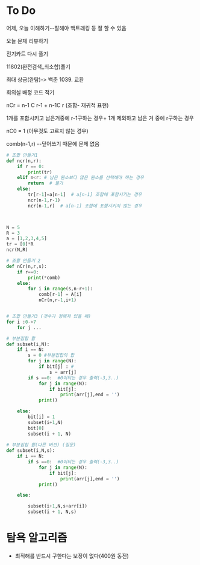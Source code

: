 # To Do

어제, 오늘 이해하기--잘해야 백트래킹 등 잘 할 수 있음

오늘 문제 리뷰하기

전기카트 다시 풀기

11802(완전검색_최소합)풀기

최대 상금(완탐)-> 백준 1039. 교환

회의실 배정 코드 적기

nCr = n-1 C r-1 + n-1C r (조합- 재귀적 표현)

1개를 포함시키고 남은거중에 r-1구하는 경우+ 1개 제외하고 남은 거 중에 r구하는 경우

nC0 = 1 (아무것도 고르지 않는 경우)



comb(n-1,r) --덮어쓰기 때문에 문제 없음

```python
# 조합 만들기1
def ncr(n,r):
    if r == 0:
        print(tr)
    elif n<r: # 남은 원소보다 많은 원소를 선택해야 하는 경우
        return  # 불가
    else:
        tr[r-1]=a[n-1]  # a[n-1] 조합에 포함시키는 경우
        ncr(n-1,r-1)
        ncr(n-1,r)  # a[n-1] 조합에 포함시키지 않는 경우



N = 5
R = 3
a = [1,2,3,4,5]
tr = [0]*R
ncr(N,R)

# 조합 만들기 2 
def nCr(n,r,s):
    if r==0:
        print(*comb)
    else:
        for i in range(s,n-r+1):
            comb[r-1] = A[i]
            nCr(n,r-1,i+1)


# 조합 만들기3 (갯수가 정해져 있을 때)
for i :0->7
	for j ...
```

```python
# 부분집합 합
def subset(i,N):
    if i == N:
        s = 0 #부분집합의 합
        for j in range(N):
            if bit[j] : #
                s = arr[j]
        if s ==0:  #0이되는 경우 출력(-3,3..)
            for j in range(N):
                if bit[j]:
                    print(arr[j],end = '')
            print()

    else:
        bit[i] = 1
        subset(i+1,N)
        bit[0]
        subset(i + 1, N)
        
# 부분집합 합(다른 버전) (질문)
def subset(i,N,s):
    if i == N:
        if s ==0:  #0이되는 경우 출력(-3,3..)
            for j in range(N):
                if bit[j]:
                    print(arr[j],end = '')
            print()

    else:

        subset(i+1,N,s+arr[i])
        subset(i + 1, N,s)
```

# 탐욕 알고리즘

* 최적해를 반드시 구한다는 보장이 없다(400원 동전)